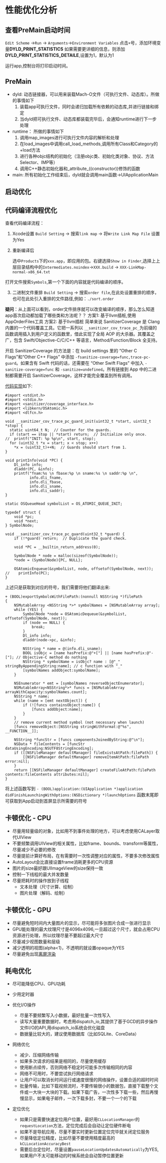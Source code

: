 # 性能优化分析

## 查看PreMain启动时间

`Edit Scheme` ->`Run` -> `Arguments`->`Environment Variables`
点击`+`号，添加环境变量**DYLD_PRINT_STATISTICS**
如果需要更详细的信息，则添加**DYLD_PRINT_STATISTICS_DETAILE**,设置为1，默认为1

运行app,控制台将打印启动时间。

## PreMain

* dyld: 动态链接器，可以用来装载Mach-O文件（可执行文件、动态库）。所做的事情如下
	1. 装载app可执行文件，同时会递归加载所有依赖的动态库,并进行链接和绑定
	2. 当dyld把可执行文件、动态库都装载完毕后，会通知runtime进行下一步处理
* runtime： 所做的事情如下
	1. 调用map_images进行可执行文件内容的解析和处理
	2. 在load_images中调用call_load_methods,调用所有Class和Category的+load方法
	3. 进行各种objc结构的初始化（注册objc类、初始化类对象、协议、方法Selector、IMP等）
	4. 调用C++静态初始化器和_attribute_((constructor))修饰的函数
* main: 所有初始化工作结束后，dyld就会调用main函数->UIApplicationMain

## 启动优化


## 代码编译流程优化

查看代码编译流程：

1. Xcode设置
`Build Setting` -> 搜索`link map` -> 将`Write Link Map File` 设置为Yes

2. 重新编译后

	选中`Products`下的`xxx.app`，即应用的包。右键选择`Show in Finder`,选择上上层目录结构中的`Intermediates.noindex`->`XXX.build` -> `XXX-LinkMap-normal-x86_64.txt`
	
打开文件搜索`Symbols`,第一个下面的内容就是代码编译的顺序。

3. 二进制文件重排 
`Build Setting` -> 搜索`order file`,在此处设置重排的顺序，也可在此处引入重排的文件路径,例如：`./sort.order`

**疑问**：从上面可以看到，order文件排序就可以改变编译的顺序，那么怎么知道app首次启动都加载了哪些类和方法呢？？
方案1: 基于llvm插桩,使用AppOrderFiles工具
方案2: 基于llvm插桩
	简单来说 SanitizerCoverage 是 Clang 内置的一个代码覆盖工具。它把一系列以 `__sanitizer_cov_trace_pc_`为前缀的函数调用插入到用户定义的函数里，借此实现了全局 AOP 的大杀器。其覆盖之广，包含 Swift/Objective-C/C/C++ 等语言，Method/Function/Block 全支持。

开启 SanitizerCoverage 的方法是：在 build settings 里的 “Other C Flags”和“Other C++ Flags” 中添加 `-fsanitize-coverage=func,trace-pc-guard`。如果含有 Swift 代码的话，还需要在 “Other Swift Flags” 中加入 `-sanitize-coverage=func` 和 `-sanitize=undefined`。所有链接到 App 中的二进制都需要开启 SanitizerCoverage，这样才能完全覆盖到所有调用。

[代码实现](https://cloud.tencent.com/developer/article/1774441)如下:

```
#import <stdint.h>
#import <stdio.h>
#import <sanitizer/coverage_interface.h>
#import <libkern/OSAtomic.h>
#import <dlfcn.h>

void __sanitizer_cov_trace_pc_guard_init(uint32_t *start, uint32_t *stop) {
  static uint64_t N;  // Counter for the guards.
  if (start == stop || *start) return;  // Initialize only once.
//  printf("INIT: %p %p\n", start, stop);
  for (uint32_t *x = start; x < stop; x++)
    *x = (uint32_t)++N;  // Guards should start from 1.
}

void printInfo(void *PC) {
    Dl_info info;
    dladdr(PC, &info);
    printf("fnam:%s \n fbase:%p \n sname:%s \n saddr:%p \n",
           info.dli_fname,
           info.dli_fbase,
           info.dli_sname,
           info.dli_saddr);
}

static OSQueueHead symbolList = OS_ATOMIC_QUEUE_INIT;

typedef struct {
    void *pc;
    void *next;
} SymbolNode;

void __sanitizer_cov_trace_pc_guard(uint32_t *guard) {
    if (!*guard) return;  // Duplicate the guard check.
    
    void *PC = __builtin_return_address(0);
    
    SymbolNode * node = malloc(sizeof(SymbolNode));
    *node = (SymbolNode){PC, NULL};
    
    OSAtomicEnqueue(&symbolList, node, offsetof(SymbolNode, next));
//    printInfo(PC);
}

```

上述只是获取到对应的符号，我们需要将他们翻译出来:

```
+ (BOOL)exportSymbolsWithFilePath:(nonnull NSString *)filePath
{
    NSMutableArray <NSString *>* symbolNames = [NSMutableArray array];
    while (YES) {
        SymbolNode *node = OSAtomicDequeue(&symbolList, offsetof(SymbolNode, next));
        if (node == NULL) {
            break;
        }
        Dl_info info;
        dladdr(node->pc, &info);
        
        NSString * name = @(info.dli_sname);
        BOOL isObjc = [name hasPrefix:@"+["] || [name hasPrefix:@"-["]; // Objective-C method do nothing
        NSString * symbolName = isObjc? name : [@"_" stringByAppendingString:name]; // c function with "_"
        [symbolNames addObject:symbolName];
    }
    
    NSEnumerator * emt = [symbolNames reverseObjectEnumerator];
    NSMutableArray<NSString*>* funcs = [NSMutableArray arrayWithCapacity:symbolNames.count];
    NSString * name;
    while (name = [emt nextObject]) {
        if (![funcs containsObject:name]) {
            [funcs addObject:name];
        }
    }
    // remove current method symbol (not necessary when launch)
    [funcs removeObject:[NSString stringWithFormat:@"%s", __FUNCTION__]];
    
    NSString *funcStr = [funcs componentsJoinedByString:@"\n"];
    NSData * fileContents = [funcStr dataUsingEncoding:NSUTF8StringEncoding];
    if ([[NSFileManager defaultManager] fileExistsAtPath:filePath]) {
        [[NSFileManager defaultManager] removeItemAtPath:filePath error:nil];
    }
    return [[NSFileManager defaultManager] createFileAtPath:filePath contents:fileContents attributes:nil];
}

```
将上述函数写到
`- (BOOL)application:(UIApplication *)application didFinishLaunchingWithOptions:(NSDictionary *)launchOptions` 函数末尾即可获取到App启动到首屏显示所需要的符号


## 卡顿优化 - CPU

* 尽量用轻量级的对象，比如用不到事件处理的地方，可以考虑使用CALayer取代UIView
* 不要频繁调用UIView的相关属性，比如frame、bounds、transform等属性，尽量减少不必要的修改
* 尽量提前计算好布局，在有需要时一次性调整对应的属性，不要多次修改属性
* AutoLayout会比直接设置frame消耗更多的CPU资源
* 图片的size最好跟UIImageView的size保持一致
* 控制一下线程的最大并发数量
* 尽量把耗时的操作放到子线程
	* 文本处理（尺寸计算、绘制）
	* 图片处理（解码、绘制）
	

## 卡顿优化 - GPU

* 尽量避免短时间内大量图片的显示，尽可能将多张图片合成一张进行显示
* GPU能处理的最大纹理尺寸是4096x4096,一旦超过这个尺寸，就会占用CPU资源进行处理，所以纹理尽量不要超过最大尺寸
* 尽量减少视图数量和层级
* 减少透明的视图(alpha<1)，不透明的就设置opaque为YES
* 尽量避免出现[离屏渲染](https://www.jianshu.com/p/2c2ca4e61ab8)

## 耗电优化

* 尽可能降低CPU、GPU功耗
* 少用定时器
* 优化I/O操作
	* 尽量不要频繁写入小数据，最好批量一次性写入
	* 读写大量重要数据时，考虑用dispatch_io,其提供了基于GCD的异步操作文件I/O的API,用dispatch_io系统会优化磁盘
	* 数据量比较大的，建议使用数据库（比如SQLite、CoreData）
* 网络优化
	* 减少、压缩网络传输
	* 如果多次请求的结果是相同的，尽量使用缓存
	* 使用断点续传，否则网络不稳定时可能多次传输相同的内容
	* 网络不可用时，不要尝试执行网络请求
	* 让用户可以取消长时间运行或速度很慢的网络操作，设置合适的超时时间
	* 批量传输，比如下载视频流时，不要传输很小的数据包，直接下载整个文件或一大块一大块的下载。如果下载广告，一次性多下载一些，然后再慢慢显示，如果电子邮件，一次下载多封，不要一个一个的下载

* 定位优化
	* 如果只是需要快速定位用户位置，最好用`CLLocationManager`的`requestLocation`方法，定位完成后会自动让定位硬件断电
	* 如果不是导航应用，尽量不要实时更新位置定位完毕就关闭定位服务
	* 尽量降低定位精度，比如尽量不要使用精度最高的`kCLLocationAccuracyBest`
	* 需要后台定位时，尽量设置`pauseLocationUpdatesAutomatically`为YES,如果用户不太可能移动的时候系统会自动暂停位置更新


